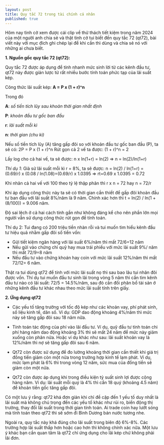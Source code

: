 ```yaml
---
layout: post
title: Quy tắc 72 trong tài chính cá nhân
published: true
---
```


Hôm nay tình cờ xem được cái clip về thử thách tiết kiệm trong năm 2024 của một người anh chia sẻ và thật tình cờ tui biết đến quy tắc 72 (qt72), bài viết này với mục đích ghi chép lại để khi cần thì dùng và chia sẻ nó với những ai chưa biết.

**1. Nguồn gốc quy tắc 72 (qt72):**

Quy tắc 72 được áp dụng để tính nhanh mức sinh lời từ các kênh đầu tư, qt72 này được giản lược từ rất nhiều bước tính toán phức tạp của lãi suất kép.

Công thức lãi suất kép: **A = P x (1 + r)^n**

Trong đó

**A**: _số tiền tích lũy sau khoản thời gian nhất định_

**P**: _khoản đầu tư gốc ban đầu_

**r**: _lãi suất mỗi kì_

**n**: _thời gian (chu kì)_

Nếu số tiền tích lũy (A) tăng gấp đôi so với khoản đầu tư gốc ban đầu (P), ta sẽ có:
2P = P x (1 + r)^n
Rút gọn cả 2  vế ta được: (1 + r)^n = 2

Lấy log cho cả hai vế, ta sẽ được:  n x ln(1+r) = ln(2) => n = ln(2)/ln(1+r)

_Thí dụ 1_: Giả sử lãi suất mỗi kì r = 8%, ta sẽ được: 
n = ln(2) / ln(1+r) = (0.69/r) x (0.08 / ln(1.08)=(0.69/r) x 1.0395 => rt=0.69 x 1.0395 = 0.72

Khi nhân cả hai vế với 100 theo tỷ lệ thập phân thì r x n = 72 hay n = 72/r

Khi áp dụng công thức này ta sẽ có thời gian cần thiết để gấp đôi khoản đầu tư ban đầu với lãi suất 8%/năm là 9 năm. Chính xác hơn thì t = ln(2) / ln(1 + (8/100)) = 9.006 năm.

Độ sai lệch ở cả hai cách tính gần như không đáng kể cho nên phần lớn mọi người vẫn sử dụng công thức rút gọn để tính toán. 

Thí dụ 2: Tui đang có 200 triệu tiền nhàn rỗi và tui muốn tìm hiểu kênh đầu tư hiệu quả nhằm gấp đôi số tiền vốn:
- Gửi tiết kiệm ngân hàng với lãi suất 6%/năm thì mất 72/6=12 năm
- Nếu gửi vào chứng chỉ quỹ hay mua trái phiếu với mức lãi suất 9%/ năm thì mất 72/9=8 năm
- Nếu đầu tư vào chứng khoán hay coin với mức lãi suất 12%/năm thì mất 72/12= 6 năm.

Thật ra tui dùng qt72 để tính với mức lãi suất nọ thì sau bao lâu tui nhân đôi được vốn. Thí dụ tui muốn đầu tư sinh lãi trong vòng 5 năm thì cần tìm kênh đầu tư nào có lãi suất: 72/5 = 14.5%/năm, sau đó cân đối phân bổ tài sản ở những kênh đầu tư khác nhau theo mức lãi suất tính trên giấy.

**2. Ứng dụng qt72**

- Các yếu tố tăng trưởng với tốc độ kép như các khoản vay, phí phát sinh, số liệu kinh tế, dân số. Ví dụ: GDP dao động khoảng 4%/năm thì mức này sẽ tăng gấp đôi sau 18 năm nữa. 

- Tính toán tác động của phí vào lãi đầu tư. Ví dụ, quỹ đầu tư tính toán chi phí hàng năm dao động khoảng 3% thì sẽ mất 24 năm để mức này giảm xuống còn phân nửa. Hoặc ví dụ khác như sau: lãi suất khoản vay là 12%/năm thì nợ sẽ tăng gấp đôi sau 6 năm. 

- Qt72 còn được sử dụng để đo lường khoảng thời gian cần thiết khi giá trị đồng tiền giảm còn một nửa trong trường hợp kinh tế lạm phát. Ví dụ, mức lạm phát là 6% thì trong vòng 12 năm, sức mua của đồng tiền sẽ giảm còn một nửa. 

- Qt72 còn được áp dụng khi trong điều kiện tỷ suất sinh lợi được cộng hàng năm. Ví dụ: lãi suất mỗi quý là 4% thì cần 18 quý (khoảng 4.5 năm) để khoản tiền gốc tăng gấp đôi. 

Có một lưu ý rằng: qt72 khá đơn giản khi chỉ đề cập đến 1 yếu tố duy nhất là lãi suất mà không chú trọng đến các yếu tố khác như rủi ro, biến động thị trường, thay đổi lãi suất trong thời gian tính toán. Ai trade coin hay lướt sóng mà tính toán theo qt72 thì sẽ sớm đi Bình Dương bán nước tương nhe.

Ngoài ra, quy tắc này khá đúng cho lãi suất trong biên độ 6%-8%. Các trường hợp lãi suất thấp hơn hoặc cao hơn thì không chính xác nữa. Một lưu ý khác bạn cần quan tâm là qt72 chỉ ứng dụng cho lãi kép chứ không phải lãi đơn. 
